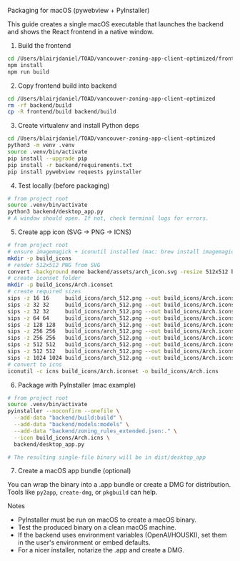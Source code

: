Packaging for macOS (pywebview + PyInstaller)

This guide creates a single macOS executable that launches the backend and shows the React frontend in a native window.

1) Build the frontend

```bash
cd /Users/blairjdaniel/TOAD/vancouver-zoning-app-client-optimized/frontend
npm install
npm run build
```

2) Copy frontend build into backend

```bash
cd /Users/blairjdaniel/TOAD/vancouver-zoning-app-client-optimized
rm -rf backend/build
cp -R frontend/build backend/build
```

3) Create virtualenv and install Python deps

```bash
cd /Users/blairjdaniel/TOAD/vancouver-zoning-app-client-optimized
python3 -m venv .venv
source .venv/bin/activate
pip install --upgrade pip
pip install -r backend/requirements.txt
pip install pywebview requests pyinstaller
```

4) Test locally (before packaging)

```bash
# from project root
source .venv/bin/activate
python3 backend/desktop_app.py
# A window should open. If not, check terminal logs for errors.
```

5) Create app icon (SVG -> PNG -> ICNS)

```bash
# from project root
# ensure imagemagick + iconutil installed (mac: brew install imagemagick)
mkdir -p build_icons
# render 512x512 PNG from SVG
convert -background none backend/assets/arch_icon.svg -resize 512x512 build_icons/arch_512.png
# create iconset folder
mkdir -p build_icons/Arch.iconset
# create required sizes
sips -z 16 16     build_icons/arch_512.png --out build_icons/Arch.iconset/icon_16x16.png
sips -z 32 32     build_icons/arch_512.png --out build_icons/Arch.iconset/icon_16x16@2x.png
sips -z 32 32     build_icons/arch_512.png --out build_icons/Arch.iconset/icon_32x32.png
sips -z 64 64     build_icons/arch_512.png --out build_icons/Arch.iconset/icon_32x32@2x.png
sips -z 128 128   build_icons/arch_512.png --out build_icons/Arch.iconset/icon_128x128.png
sips -z 256 256   build_icons/arch_512.png --out build_icons/Arch.iconset/icon_128x128@2x.png
sips -z 256 256   build_icons/arch_512.png --out build_icons/Arch.iconset/icon_256x256.png
sips -z 512 512   build_icons/arch_512.png --out build_icons/Arch.iconset/icon_256x256@2x.png
sips -z 512 512   build_icons/arch_512.png --out build_icons/Arch.iconset/icon_512x512.png
sips -z 1024 1024 build_icons/arch_512.png --out build_icons/Arch.iconset/icon_512x512@2x.png
# convert to icns
iconutil -c icns build_icons/Arch.iconset -o build_icons/Arch.icns
```

6) Package with PyInstaller (mac example)

```bash
# from project root
source .venv/bin/activate
pyinstaller --noconfirm --onefile \
  --add-data "backend/build:build" \
  --add-data "backend/models:models" \
  --add-data "backend/zoning_rules_extended.json:." \
  --icon build_icons/Arch.icns \
  backend/desktop_app.py

# The resulting single-file binary will be in dist/desktop_app
```

7) Create a macOS app bundle (optional)

You can wrap the binary into a .app bundle or create a DMG for distribution. Tools like `py2app`, `create-dmg`, or `pkgbuild` can help.

Notes
- PyInstaller must be run on macOS to create a macOS binary.
- Test the produced binary on a clean macOS machine.
- If the backend uses environment variables (OpenAI/HOUSKI), set them in the user's environment or embed defaults.
- For a nicer installer, notarize the .app and create a DMG.
